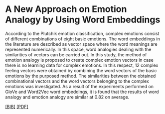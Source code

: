 # A New Approach on Emotion Analogy by Using Word Embeddings 

According to the Plutchik emotion classification, complex emotions consist of different combinations of eight basic emotions. The word embeddings in the literature are described as vector space where the word meanings are represented numerically. In this space, word analogies dealing with the similarities of vectors can be carried out. In this study, the method of emotion analogy is proposed to create complex emotion vectors in case there is no learning data for complex emotions. In this respect, 12 complex feeling vectors were obtained by combining the word vectors of the basic emotions by the purposed method. The similarities between the obtained combinational vectors and the word vectors belonging to the complex emotions was investigated. As a result of the experiments performed on GloVe and Word2Vec word embeddings, it is found that the results of word analogy and emotion analogy are similar at 0.82 on average.

[[BIB]](https://ieeexplore.ieee.org/xpl/mostRecentIssue.jsp?punumber=8394765) [[PDF]](https://ieeexplore.ieee.org/xpl/mostRecentIssue.jsp?punumber=8394765)
